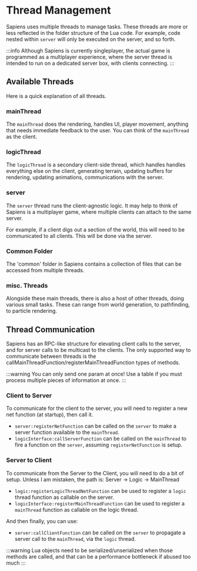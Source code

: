 # Thread Management

Sapiens uses multiple threads to manage tasks. These threads are more or less reflected in the folder structure of the Lua code. For example, code nested within `server` will only be executed on the server, and so forth.

:::info
Although Sapiens is currently singleplayer, the actual game is programmed as a multiplayer experience, where the server thread is intended to run on a dedicated server box, with clients connecting.
:::

## Available Threads

Here is a quick explanation of all threads.

### mainThread

The `mainThread` does the rendering, handles UI, player movement, anything that needs immediate feedback to the user. You can think of the `mainThread` as the client.

### logicThread

The `logicThread` is a secondary client-side thread, which handles handles everything else on the client, generating terrain, updating buffers for rendering, updating animations, communications with the server.

### server

The `server` thread runs the client-agnostic logic. It may help to think of Sapiens is a multiplayer game, where multiple clients can attach to the same server.

For example, if a client digs out a section of the world, this will need to be communicated to all clients. This will be done via the server.

### Common Folder

The 'common' folder in Sapiens contains a collection of files that can be accessed from multiple threads.

### misc. Threads

Alongside these main threads, there is also a host of other threads, doing various small tasks. These can range from world generation, to pathfinding, to particle rendering.

## Thread Communication

Sapiens has an RPC-like structure for elevating client calls to the server, and for server calls to be multicast to the clients. The only supported way to communicate between threads is the callMainThreadFunction/registerMainThreadFunction types of methods.

:::warning
You can only send one param at once! Use a table if you must process multiple pieces of information at once.
:::

### Client to Server

To communicate for the client to the server, you will need to register a new net function (at startup), then call it.

 - `server:registerNetFunction` can be called on the `server` to make a server function available to the `mainThread`.
 - `logicInterface:callServerFunction` can be called on the `mainThread` to fire a function on the `server`, assuming `registerNetFunction` is setup.

### Server to Client

To communicate from the Server to the Client, you will need to do a bit of setup. Unless I am mistaken, the path is: Server -> Logic -> MainThread

 - `logic:registerLogicThreadNetFunction` can be used to register a `logic` thread function as callable on the server.
 - `logicInterface:registerMainThreadFunction` can be used to register a `mainThread` function as callable on the logic thread.

And then finally, you can use:
 - `server:callClientFunction` can be called on the `server` to propagate a server call to the `mainThread`, via the `logic` thread.

:::warning
Lua objects need to be serialized/unserialized when those methods are called, and that can be a performance bottleneck if abused too much
:::